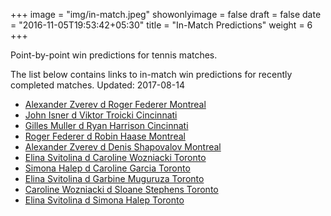 +++
image = "img/in-match.jpeg"
showonlyimage = false
draft = false
date = "2016-11-05T19:53:42+05:30"
title = "In-Match Predictions"
weight = 6
+++

Point-by-point win predictions for tennis matches.

<!--more-->


The list below contains links to in-match win predictions for recently completed matches. Updated: 2017-08-14

<ul>
<li><a href="/match1/">Alexander Zverev d Roger Federer Montreal</a></li>
<li><a href="/match2/">John Isner d Viktor Troicki Cincinnati</a></li>
<li><a href="/match3/">Gilles Muller d Ryan Harrison Cincinnati</a></li>
<li><a href="/match4/">Roger Federer d Robin Haase Montreal</a></li>
<li><a href="/match5/">Alexander Zverev d Denis Shapovalov Montreal</a></li>
<li><a href="/match6/">Elina Svitolina d Caroline Wozniacki Toronto</a></li>
<li><a href="/match7/">Simona Halep d Caroline Garcia Toronto</a></li>
<li><a href="/match8/">Elina Svitolina d Garbine Muguruza Toronto</a></li>
<li><a href="/match9/">Caroline Wozniacki d Sloane Stephens Toronto</a></li>
<li><a href="/match10/">Elina Svitolina d Simona Halep Toronto</a></li>
</ul>
